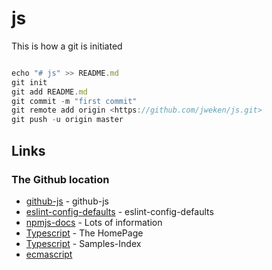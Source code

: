 # js

This is how a git is initiated

```js

echo "# js" >> README.md
git init
git add README.md
git commit -m "first commit"
git remote add origin <https://github.com/jweken/js.git>
git push -u origin master
```

## Links

### The Github location

* [github-js](<https://github.com/jweken/js>) - github-js
* [eslint-config-defaults](<https://www.npmjs.com/package/eslint-config-defaults>) - eslint-config-defaults
* [npmjs-docs](<https://docs.npmjs.com/>) - Lots of information
* [Typescript](<http://www.typescriptlang.org>) - The HomePage
* [Typescript](<http://www.typescriptlang.org/samples/index.html>) - Samples-Index
* [ecmascript](<https://www.ecma-international.org/ecma-262/8.0/index.html>)
